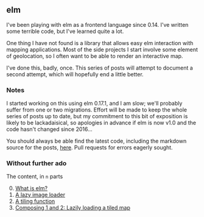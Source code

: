 ## elm

I've been playing with elm as a frontend language since 0.14. I've
written some terrible code, but I've learned quite a lot.

One thing I have not found is a library that allows easy elm
interaction with mapping applications. Most of the side projects I
start involve some element of geolocation, so I often want to be able
to render an interactive map.

I've done this, badly, once. This series of posts will attempt to
document a second attempt, which will hopefully end a little better.

### Notes

I started working on this using elm 0.17.1, and I am slow; we'll probably suffer from one or two migrations. Effort will be made to keep the whole series of posts up to date, but my commitment to this bit of exposition is likely to be lackadaisical, so apologies in advance if elm is now v1.0 and the code hasn't changed since 2016...

You should always be able find the latest code, including the markdown source for the posts, [here](https://github.com/grumpyjames/slippymap). Pull requests for errors eagerly sought.

### Without further ado

The content, in `n` parts

0. [What is elm?](zero.html)
1. [A lazy image loader](one.html)
2. [A tiling function](two.html)
3. [Composing 1 and 2: Lazily loading a tiled map](three.html)
